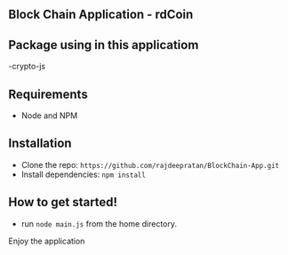 ## Block Chain Application - rdCoin

## Package using in this applicatiom

-crypto-js

## Requirements

- Node and NPM

## Installation

- Clone the repo: `https://github.com/rajdeepratan/BlockChain-App.git`
- Install dependencies: `npm install`

##  How to get started!

 - run `node main.js` from the home directory.



Enjoy the application